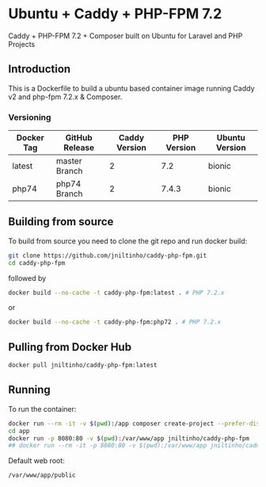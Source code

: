 # Ubuntu + Caddy + PHP-FPM 7.2

Caddy + PHP-FPM 7.2 + Composer built on Ubuntu for Laravel and PHP Projects

## Introduction

This is a Dockerfile to build a ubuntu based container image running Caddy v2 and php-fpm 7.2.x & Composer.

### Versioning

| Docker Tag | GitHub Release | Caddy Version | PHP Version | Ubuntu Version |
|-----|-------|-----|--------|--------|
| latest | master Branch |2 | 7.2 | bionic |
| php74 | php74 Branch |2 | 7.4.3 | bionic |

## Building from source

To build from source you need to clone the git repo and run docker build:

```bash
git clone https://github.com/jniltinho/caddy-php-fpm.git
cd caddy-php-fpm
```

followed by

```bash
docker build --no-cache -t caddy-php-fpm:latest . # PHP 7.2.x
```

or

```bash
docker build --no-cache -t caddy-php-fpm:php72 . # PHP 7.2.x
```

## Pulling from Docker Hub

```bash
docker pull jniltinho/caddy-php-fpm:latest
```

## Running

To run the container:

```bash
docker run --rm -it -v $(pwd):/app composer create-project --prefer-dist laravel/laravel app
cd app
docker run -p 8080:80 -v $(pwd):/var/www/app jniltinho/caddy-php-fpm
## docker run --rm -it -p 8080:80 -v $(pwd):/var/www/app jniltinho/caddy-php-fpm /bin/bash
```

Default web root:

```bash
/var/www/app/public
```
